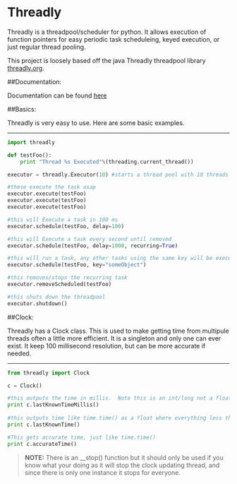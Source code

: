 # Threadly

Threadly is a threadpool/scheduler for python.  It allows execution of function pointers for easy periodic task scheduleing, keyed execution, or just regular thread pooling.

This project is loosely based off the java Threadly threadpool library [threadly.org](http://threadly.org).

##Documentation:

Documentation can be found [here](http://lwahlmeier.github.io/python-threadly/doc/)

##Basics:


Threadly is very easy to use.  Here are some basic examples.

----
```python
import threadly

def testFoo():
    print "Thread %s Executed"%(threading.current_thread())

executor = threadly.Executor(10) #starts a thread pool with 10 threads

#these execute the task asap
executor.execute(testFoo)
executor.execute(testFoo)
executor.execute(testFoo)

#this will Execute a task in 100 ms
executor.schedule(testFoo, delay=100)

#this will Execute a task every second until removed
executor.schedule(testFoo, delay=1000, recurring=True)

#this will run a task, any other tasks using the same key will be executed as though they are single threaded
executor.schedule(testFoo, key="someObject")

#this removes/stops the recurring task
executor.removeScheduled(testFoo)

#this shuts down the threadpool
executor.shutdown()
```

##Clock:

Threadly has a Clock class.  This is used to make getting time from multipule threads often a little more efficient. It is a singleton and only one can ever exist.  It keep 100 millisecond resolution, but can be more accurate if needed.

----
```python
from threadly import Clock

c = Clock()

#this outputs the time in millis.  Note this is an int/long not a float
print c.lastKnownTimeMillis()
        
#this outputs time like time.time() as a float where everything less then 1 is less then a second
print c.lastKnownTime()

#This gets accurate time, just like time.time()
print c.accurateTime()
```        
        
>__NOTE:__ There is an __stop() function but it should only be used if you know what your doing as it will stop the clock updating thread, and since there is only one instance it stops for everyone.
